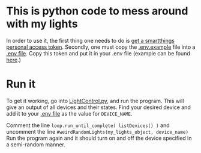 # This is python code to mess around with my lights

In order to use it, the first thing one needs to do is [get a smartthings personal access token](https://account.smartthings.com/tokens).
Secondly, one must copy the [.env.example](./.env.example) file into a [.env file](./.env).
Copy this token and put it in your .env file (example can be found [here](./.env.example).)

# Run it
To get it working, go into [LightControl.py](./LightControl.py), and run the program.
This will give an output of all devices and their states. Find your desired device and add it to your [.env file](./.env) as the value for `DEVICE_NAME`.

Comment the line `loop.run_until_complete( listDevices() )` and uncomment the line `#weirdRandomLights(my_lights_object, device_name)`
Run the program again and it should turn on and off the device specified in a semi-random manner.
